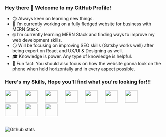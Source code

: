 ### Hey there 👋 Welcome to my GitHub Profile!

- 🙃 Always keen on learning new things.
- 😤 I’m currently working on a fully fledged website for business with MERN Stack.
- 🤓 I’m currently learning MERN Stack and finding ways to improve my web development skills.
- 😏 Will be focusing on improving SEO skills (Gatsby works well) after being expert on React and UX/UI & Designing as well.
- 🎓 Knowledge is power. Any type of knowledge is helpful.
- 🌚 Fun fact: You should also focus on how the website gonna look on the phone when held horizontally and in every aspect possible.


### Here's my Skills, Hope you'll find what you're looking for!!!
<div>
<img src="https://cdn.iconscout.com/icon/free/png-512/react-1-282599.png" width="40px" style="margin-right: 20px">
<img src="https://icon-library.com/images/node-js-icon/node-js-icon-8.jpg" width="40px" style="margin-right: 20px">
<img src="https://toppng.com/uploads/preview/9kib-354x415-unnamed-mongodb-logo-sv-11562860723mgempnmrq3.png" width="40px" style="margin-right: 20px">
<img src="https://pngimage.net/wp-content/uploads/2018/05/express-js-png-5.png" width="40px" style="margin-right: 20px">
<img src="https://cdn.icon-icons.com/icons2/2108/PNG/512/javascript_icon_130900.png" width="40px" style="margin-right: 20px">
<img src="https://d2.alternativeto.net/dist/icons/ejs_142671.jpg?width=128&height=128&mode=crop&upscale=false" width="40px" style="margin-right: 20px">
<img src="https://cdn0.iconfinder.com/data/icons/social-network-7/50/22-512.png" width="40px" style="margin-right: 20px">
<img src="https://www.iconsdb.com/icons/preview/purple/css-xxl.png" width="40px" style="margin-right: 20px">
<img src="https://cdn3.iconfinder.com/data/icons/logos-and-brands-adobe/512/267_Python-512.png" width="40px" style="margin-right: 20px">
<img src="https://www.arkasoftwares.com/images/android/ux-ui-logo.png" width="40px">
</div>
<br>

![Github stats](https://github-readme-stats.vercel.app/api?username=adityapremsharma&theme=vue&show_icons=true)

<!-- ![ReadMe Card](https://github-readme-stats.vercel.app/api/pin/?username=adityapremsharma&repo=adityapremsharma.github.io) -->
